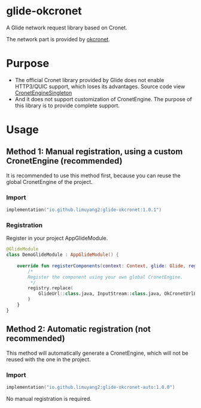 # glide-okcronet
A Glide network request library based on Cronet.

The network part is provided by [okcronet](https://github.com/limuyang2/okcronet).

# Purpose
* The official Cronet library provided by Glide does not enable HTTP3/QUIC support, which loses its advantages. Source code view [CronetEngineSingleton](https://github.com/bumptech/glide/blob/master/integration/cronet/src/main/java/com/bumptech/glide/integration/cronet/CronetEngineSingleton.java)
* And it does not support customization of CronetEngine. The purpose of this library is to provide complete support.

# Usage
## Method 1: Manual registration, using a custom CronetEngine (recommended)
It is recommended to use this method first, because you can reuse the global CronetEngine of the project.
### Import
```kotlin
implementation("io.github.limuyang2:glide-okcronet:1.0.1")
```

### Registration
Register in your project AppGlideModule.
```kotlin
@GlideModule
class DemoGlideModule : AppGlideModule() {
    
    override fun registerComponents(context: Context, glide: Glide, registry: Registry) {
        /*
        Register the component using your own global CronetEngine.
         */
        registry.replace(
            GlideUrl::class.java, InputStream::class.java, OkCronetUrlLoader.Factory(App.cronetEngine)
        )
    }
}
```

## Method 2: Automatic registration (not recommended)
This method will automatically generate a CronetEngine, which will not be reused with the one in the project.
### Import
```kotlin
implementation("io.github.limuyang2:glide-okcronet-auto:1.0.0")
```
No manual registration is required.